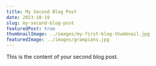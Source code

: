 ```yaml
---
title: My Second Blog Post
date: 2023-10-19
slug: my-second-blog-post
featuredPost: true
thumbnailImage: ../images/my-first-blog-thumbnail.jpg
featuredImage: ../images/grampians.jpg
---
```


This is the content of your second blog post.
